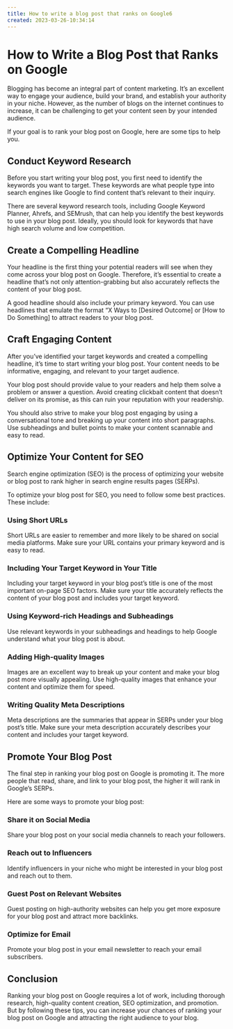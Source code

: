 ```yaml
---
title: How to write a blog post that ranks on Google6
created: 2023-03-26-10:34:14
---
```


# How to Write a Blog Post that Ranks on Google

Blogging has become an integral part of content marketing. It’s an excellent way to engage your audience, build your brand, and establish your authority in your niche. However, as the number of blogs on the internet continues to increase, it can be challenging to get your content seen by your intended audience. 

If your goal is to rank your blog post on Google, here are some tips to help you.

## Conduct Keyword Research 

Before you start writing your blog post, you first need to identify the keywords you want to target. These keywords are what people type into search engines like Google to find content that’s relevant to their inquiry. 

There are several keyword research tools, including Google Keyword Planner, Ahrefs, and SEMrush, that can help you identify the best keywords to use in your blog post. Ideally, you should look for keywords that have high search volume and low competition.

## Create a Compelling Headline

Your headline is the first thing your potential readers will see when they come across your blog post on Google. Therefore, it’s essential to create a headline that’s not only attention-grabbing but also accurately reflects the content of your blog post. 

A good headline should also include your primary keyword. You can use headlines that emulate the format “X Ways to [Desired Outcome] or [How to Do Something] to attract readers to your blog post.

## Craft Engaging Content

After you’ve identified your target keywords and created a compelling headline, it’s time to start writing your blog post. Your content needs to be informative, engaging, and relevant to your target audience. 

Your blog post should provide value to your readers and help them solve a problem or answer a question. Avoid creating clickbait content that doesn’t deliver on its promise, as this can ruin your reputation with your readership.

You should also strive to make your blog post engaging by using a conversational tone and breaking up your content into short paragraphs. Use subheadings and bullet points to make your content scannable and easy to read.

## Optimize Your Content for SEO 

Search engine optimization (SEO) is the process of optimizing your website or blog post to rank higher in search engine results pages (SERPs). 

To optimize your blog post for SEO, you need to follow some best practices. These include:

### Using Short URLs 

Short URLs are easier to remember and more likely to be shared on social media platforms. Make sure your URL contains your primary keyword and is easy to read.

### Including Your Target Keyword in Your Title 

Including your target keyword in your blog post’s title is one of the most important on-page SEO factors. Make sure your title accurately reflects the content of your blog post and includes your target keyword.

### Using Keyword-rich Headings and Subheadings 

Use relevant keywords in your subheadings and headings to help Google understand what your blog post is about.

### Adding High-quality Images 

Images are an excellent way to break up your content and make your blog post more visually appealing. Use high-quality images that enhance your content and optimize them for speed.

### Writing Quality Meta Descriptions 

Meta descriptions are the summaries that appear in SERPs under your blog post’s title. Make sure your meta description accurately describes your content and includes your target keyword.

## Promote Your Blog Post 

The final step in ranking your blog post on Google is promoting it. The more people that read, share, and link to your blog post, the higher it will rank in Google’s SERPs.

Here are some ways to promote your blog post:

### Share it on Social Media 

Share your blog post on your social media channels to reach your followers.

### Reach out to Influencers 

Identify influencers in your niche who might be interested in your blog post and reach out to them.

### Guest Post on Relevant Websites 

Guest posting on high-authority websites can help you get more exposure for your blog post and attract more backlinks.

### Optimize for Email 

Promote your blog post in your email newsletter to reach your email subscribers. 

## Conclusion 

Ranking your blog post on Google requires a lot of work, including thorough research, high-quality content creation, SEO optimization, and promotion. But by following these tips, you can increase your chances of ranking your blog post on Google and attracting the right audience to your blog.
